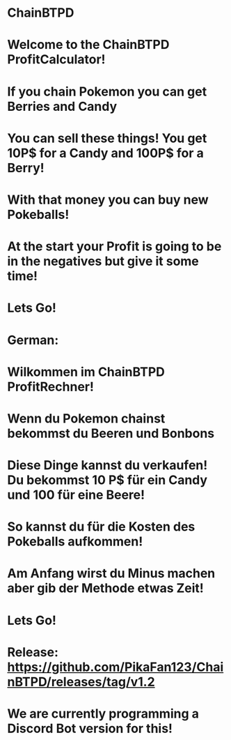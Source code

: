 # ChainBTPD
# Welcome to the ChainBTPD ProfitCalculator!
# If you chain Pokemon you can get Berries and Candy
# You can sell these things! You get 10P$ for a Candy and 100P$ for a Berry!
# With that money you can buy new Pokeballs!
# At the start your Profit is going to be in the negatives but give it some time!
# Lets Go!
# German: 
# Wilkommen im ChainBTPD ProfitRechner!
# Wenn du Pokemon chainst bekommst du Beeren und Bonbons
# Diese Dinge kannst du verkaufen! Du bekommst 10 P$ für ein Candy und 100 für eine Beere!
# So kannst du für die Kosten des Pokeballs aufkommen!
# Am Anfang wirst du Minus machen aber gib der Methode etwas Zeit!
# Lets Go!
# Release: https://github.com/PikaFan123/ChainBTPD/releases/tag/v1.2
# We are currently programming a Discord Bot version for this!
